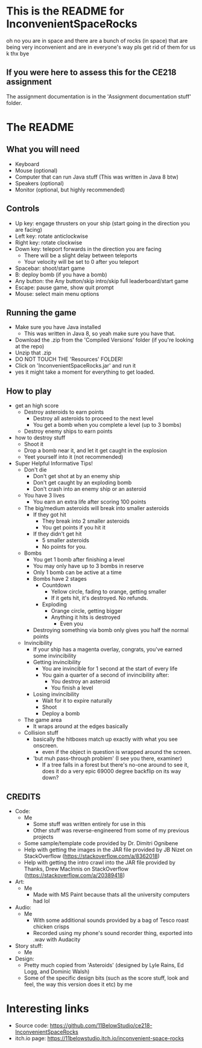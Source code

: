 # This is the README for InconvenientSpaceRocks

oh no you are in space and there are a bunch of rocks (in space)
that are being very inconvenient and are in everyone's way pls
get rid of them for us k thx bye

## If you were here to assess this for the CE218 assignment

The assignment documentation is in the 'Assignment documentation stuff' folder.

# The README

## What you will need

* Keyboard
* Mouse (optional)
* Computer that can run Java stuff (This was written in Java 8 btw)
* Speakers (optional)
* Monitor (optional, but highly recommended)

## Controls

* Up key: engage thrusters on your ship (start going in the direction you are facing)
* Left key: rotate anticlockwise
* Right key: rotate clockwise
* Down key: teleport forwards in the direction you are facing
    * There will be a slight delay between teleports
    * Your velocity will be set to 0 after you teleport
* Spacebar: shoot/start game
* B: deploy bomb (if you have a bomb)
* Any button: the Any button/skip intro/skip full leaderboard/start game
* Escape: pause game, show quit prompt
* Mouse: select main menu options

## Running the game

* Make sure you have Java installed
    * This was written in Java 8, so yeah make sure you have that.
* Download the .zip from the 'Compiled Versions' folder (if you're looking at the repo)
* Unzip that .zip
* DO NOT TOUCH THE 'Resources' FOLDER!
* Click on 'InconvenientSpaceRocks.jar' and run it
* yes it might take a moment for everything to get loaded.

## How to play

* get an high score
    * Destroy asteroids to earn points
        * Destroy all asteroids to proceed to the next level
        * You get a bomb when you complete a level (up to 3 bombs)
    * Destroy enemy ships to earn points
* how to destroy stuff
    * Shoot it
    * Drop a bomb near it, and let it get caught in the explosion
    * Yeet yourself into it (not recommended)
* Super Helpful Informative Tips!
    * Don't die
        * Don't get shot at by an enemy ship
        * Don't get caught by an exploding bomb
        * Don't crash into an enemy ship or an asteroid
    * You have 3 lives
        * You earn an extra life after scoring 100 points
    * The big/medium asteroids will break into smaller asteroids
        * If they got hit
            * They break into 2 smaller asteroids
            * You get points if you hit it
        * If they didn't get hit
            * 5 smaller asteroids
            * No points for you.
    * Bombs
        * You get 1 bomb after finishing a level
        * You may only have up to 3 bombs in reserve
        * Only 1 bomb can be active at a time
        * Bombs have 2 stages
            * Countdown
                * Yellow circle, fading to orange, getting smaller
                * If it gets hit, it's destroyed. No refunds.
            * Exploding
                * Orange circle, getting bigger
                * Anything it hits is destroyed
                    * Even you
        * Destroying something via bomb only gives you half the normal points
    * Invincibility
        * If your ship has a magenta overlay, congrats, you've earned some invincibility
        * Getting invincibility
            * You are invincible for 1 second at the start of every life
            * You gain a quarter of a second of invincibility after:
                * You destroy an asteroid
                * You finish a level
        * Losing invincibility
            * Wait for it to expire naturally
            * Shoot
            * Deploy a bomb
    * The game area
        * It wraps around at the edges basically
    * Collision stuff
        * basically the hitboxes match up exactly with what you see onscreen.
            * even if the object in question is wrapped around the screen.
        * 'but muh pass-through problem' (I see you there, examiner)
            * If a tree falls in a forest but there's no-one around to see it,
            does it do a very epic 69000 degree backflip on its way down?
    
## CREDITS

* Code:
    * Me
        * Some stuff was written entirely for use in this
        * Other stuff was reverse-engineered from some of my previous projects
    * Some sample/template code provided by Dr. Dimitri Ognibene
    * Help with getting the images in the JAR file provided by JB Nizet on StackOverflow (https://stackoverflow.com/a/8362018)
    * Help with getting the intro crawl into the JAR file provided by Thanks, Drew MacInnis on StackOverflow (https://stackoverflow.com/a/20389418)
* Art:
    * Me
        * Made with MS Paint because thats all the university computers had lol
* Audio:
    * Me
        * With some additional sounds provided by a bag of Tesco roast chicken crisps
        * Recorded using my phone's sound recorder thing, exported into .wav with Audacity
* Story stuff:
    * Me
* Design:
    * Pretty much copied from 'Asteroids' (designed by Lyle Rains, Ed Logg, and Dominic Walsh)
    * Some of the specific design bits (such as the score stuff, look and feel, the way this version does it etc) by me


# Interesting links

* Source code: https://github.com/11BelowStudio/ce218-InconvenientSpaceRocks
* itch.io page: https://11belowstudio.itch.io/inconvenient-space-rocks